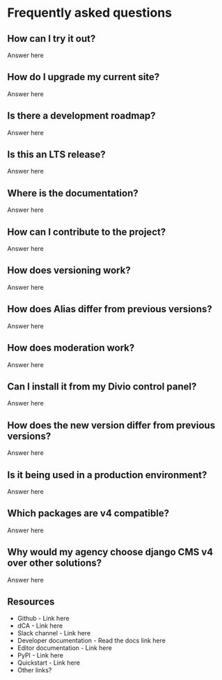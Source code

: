 # Frequently asked questions
## How can I try it out?

Answer here

## How do I upgrade my current site?

Answer here

## Is there a development roadmap?

Answer here

## Is this an LTS release?

Answer here

## Where is the documentation?

Answer here

## How can I contribute to the project?

Answer here

## How does versioning work?

Answer here

## How does Alias differ from previous versions?

Answer here

## How does moderation work?

Answer here

## Can I install it from my Divio control panel?

Answer here

## How does the new version differ from previous versions?

Answer here

## Is it being used in a production environment?

Answer here

## Which packages are v4 compatible?

Answer here

## Why would my agency choose django CMS v4 over other solutions?

Answer here

## Resources

- Github - Link here
- dCA - Link here
- Slack channel - Link here
- Developer documentation - Read the docs link here
- Editor documentation - Link here
- PyPI - Link here
- Quickstart - Link here
- Other links?






